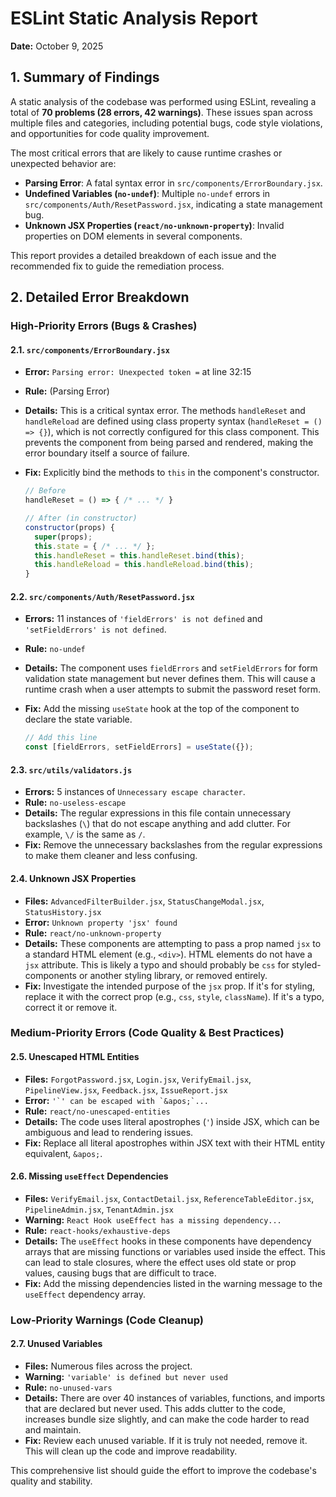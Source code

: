 # ESLint Static Analysis Report

**Date:** October 9, 2025

## 1. Summary of Findings

A static analysis of the codebase was performed using ESLint, revealing a total of **70 problems (28 errors, 42 warnings)**. These issues span across multiple files and categories, including potential bugs, code style violations, and opportunities for code quality improvement.

The most critical errors that are likely to cause runtime crashes or unexpected behavior are:
-   **Parsing Error**: A fatal syntax error in `src/components/ErrorBoundary.jsx`.
-   **Undefined Variables (`no-undef`)**: Multiple `no-undef` errors in `src/components/Auth/ResetPassword.jsx`, indicating a state management bug.
-   **Unknown JSX Properties (`react/no-unknown-property`)**: Invalid properties on DOM elements in several components.

This report provides a detailed breakdown of each issue and the recommended fix to guide the remediation process.

## 2. Detailed Error Breakdown

### High-Priority Errors (Bugs & Crashes)

#### 2.1. `src/components/ErrorBoundary.jsx`
-   **Error:** `Parsing error: Unexpected token =` at line 32:15
-   **Rule:** (Parsing Error)
-   **Details:** This is a critical syntax error. The methods `handleReset` and `handleReload` are defined using class property syntax (`handleReset = () => {}`), which is not correctly configured for this class component. This prevents the component from being parsed and rendered, making the error boundary itself a source of failure.
-   **Fix:** Explicitly bind the methods to `this` in the component's constructor.

    ```javascript
    // Before
    handleReset = () => { /* ... */ }

    // After (in constructor)
    constructor(props) {
      super(props);
      this.state = { /* ... */ };
      this.handleReset = this.handleReset.bind(this);
      this.handleReload = this.handleReload.bind(this);
    }
    ```

#### 2.2. `src/components/Auth/ResetPassword.jsx`
-   **Errors:** 11 instances of `'fieldErrors' is not defined` and `'setFieldErrors' is not defined`.
-   **Rule:** `no-undef`
-   **Details:** The component uses `fieldErrors` and `setFieldErrors` for form validation state management but never defines them. This will cause a runtime crash when a user attempts to submit the password reset form.
-   **Fix:** Add the missing `useState` hook at the top of the component to declare the state variable.

    ```javascript
    // Add this line
    const [fieldErrors, setFieldErrors] = useState({});
    ```

#### 2.3. `src/utils/validators.js`
-   **Errors:** 5 instances of `Unnecessary escape character`.
-   **Rule:** `no-useless-escape`
-   **Details:** The regular expressions in this file contain unnecessary backslashes (`\`) that do not escape anything and add clutter. For example, `\/` is the same as `/`.
-   **Fix:** Remove the unnecessary backslashes from the regular expressions to make them cleaner and less confusing.

#### 2.4. Unknown JSX Properties
-   **Files:** `AdvancedFilterBuilder.jsx`, `StatusChangeModal.jsx`, `StatusHistory.jsx`
-   **Error:** `Unknown property 'jsx' found`
-   **Rule:** `react/no-unknown-property`
-   **Details:** These components are attempting to pass a prop named `jsx` to a standard HTML element (e.g., `<div>`). HTML elements do not have a `jsx` attribute. This is likely a typo and should probably be `css` for styled-components or another styling library, or removed entirely.
-   **Fix:** Investigate the intended purpose of the `jsx` prop. If it's for styling, replace it with the correct prop (e.g., `css`, `style`, `className`). If it's a typo, correct it or remove it.

### Medium-Priority Errors (Code Quality & Best Practices)

#### 2.5. Unescaped HTML Entities
-   **Files:** `ForgotPassword.jsx`, `Login.jsx`, `VerifyEmail.jsx`, `PipelineView.jsx`, `Feedback.jsx`, `IssueReport.jsx`
-   **Error:** ``'`' can be escaped with `&apos;`...``
-   **Rule:** `react/no-unescaped-entities`
-   **Details:** The code uses literal apostrophes (`'`) inside JSX, which can be ambiguous and lead to rendering issues.
-   **Fix:** Replace all literal apostrophes within JSX text with their HTML entity equivalent, `&apos;`.

#### 2.6. Missing `useEffect` Dependencies
-   **Files:** `VerifyEmail.jsx`, `ContactDetail.jsx`, `ReferenceTableEditor.jsx`, `PipelineAdmin.jsx`, `TenantAdmin.jsx`
-   **Warning:** `React Hook useEffect has a missing dependency...`
-   **Rule:** `react-hooks/exhaustive-deps`
-   **Details:** The `useEffect` hooks in these components have dependency arrays that are missing functions or variables used inside the effect. This can lead to stale closures, where the effect uses old state or prop values, causing bugs that are difficult to trace.
-   **Fix:** Add the missing dependencies listed in the warning message to the `useEffect` dependency array.

### Low-Priority Warnings (Code Cleanup)

#### 2.7. Unused Variables
-   **Files:** Numerous files across the project.
-   **Warning:** `'variable' is defined but never used`
-   **Rule:** `no-unused-vars`
-   **Details:** There are over 40 instances of variables, functions, and imports that are declared but never used. This adds clutter to the code, increases bundle size slightly, and can make the code harder to read and maintain.
-   **Fix:** Review each unused variable. If it is truly not needed, remove it. This will clean up the code and improve readability.

This comprehensive list should guide the effort to improve the codebase's quality and stability.
